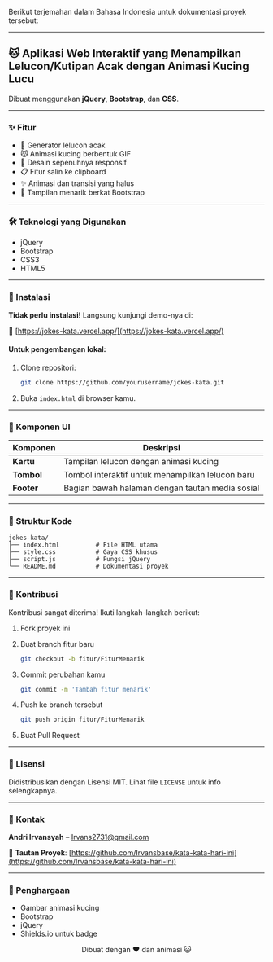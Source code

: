 Berikut terjemahan dalam Bahasa Indonesia untuk dokumentasi proyek tersebut:

---

## 🐱 Aplikasi Web Interaktif yang Menampilkan Lelucon/Kutipan Acak dengan Animasi Kucing Lucu

Dibuat menggunakan **jQuery**, **Bootstrap**, dan **CSS**.

---

### ✨ Fitur

* 🎲 Generator lelucon acak
* 🐱 Animasi kucing berbentuk GIF
* 📱 Desain sepenuhnya responsif
* 📋 Fitur salin ke clipboard
* ✨ Animasi dan transisi yang halus
* 🌈 Tampilan menarik berkat Bootstrap

---

### 🛠️ Teknologi yang Digunakan

* jQuery
* Bootstrap
* CSS3
* HTML5

---

### 🚀 Instalasi

**Tidak perlu instalasi!** Langsung kunjungi demo-nya di:

🔗 [https://jokes-kata.vercel.app/](https://jokes-kata.vercel.app/)

#### Untuk pengembangan lokal:

1. Clone repositori:

   ```bash
   git clone https://github.com/yourusername/jokes-kata.git
   ```

2. Buka `index.html` di browser kamu.

---

### 🎨 Komponen UI

| Komponen   | Deskripsi                                        |
| ---------- | ------------------------------------------------ |
| **Kartu**  | Tampilan lelucon dengan animasi kucing           |
| **Tombol** | Tombol interaktif untuk menampilkan lelucon baru |
| **Footer** | Bagian bawah halaman dengan tautan media sosial  |

---

### 📝 Struktur Kode

```
jokes-kata/
├── index.html          # File HTML utama
├── style.css           # Gaya CSS khusus
├── script.js           # Fungsi jQuery
└── README.md           # Dokumentasi proyek
```

---

### 🤝 Kontribusi

Kontribusi sangat diterima! Ikuti langkah-langkah berikut:

1. Fork proyek ini
2. Buat branch fitur baru

   ```bash
   git checkout -b fitur/FiturMenarik
   ```
3. Commit perubahan kamu

   ```bash
   git commit -m 'Tambah fitur menarik'
   ```
4. Push ke branch tersebut

   ```bash
   git push origin fitur/FiturMenarik
   ```
5. Buat Pull Request

---

### 📜 Lisensi

Didistribusikan dengan Lisensi MIT. Lihat file `LICENSE` untuk info selengkapnya.

---

### 📧 Kontak

**Andri Irvansyah** – [Irvans2731@gmail.com](mailto:Irvans2731@gmail.com)

🔗 **Tautan Proyek**: [https://github.com/Irvansbase/kata-kata-hari-ini](https://github.com/Irvansbase/kata-kata-hari-ini)

---

### 🙏 Penghargaan

* Gambar animasi kucing
* Bootstrap
* jQuery
* Shields.io untuk badge

<p align="center"> Dibuat dengan ❤️ dan animasi 😺 </p>

